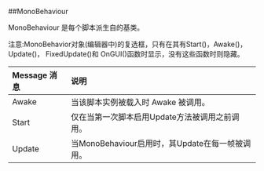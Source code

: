 ##MonoBehaviour

MonoBehaviour 是每个脚本派生自的基类。

注意:MonoBehavior对象(编辑器中)的复选框，只有在其有Start()，Awake()，Update()， FixedUpdate()和 OnGUI()函数时显示，没有这些函数时则隐藏。

| Message 消息 | 说明 |
|:--|:--|
|Awake|当该脚本实例被载入时 Awake 被调用。|
|Start|仅在当第一次脚本启用Update方法被调用之前调用。|
|Update|当MonoBehaviour启用时，其Update在每一帧被调用。|